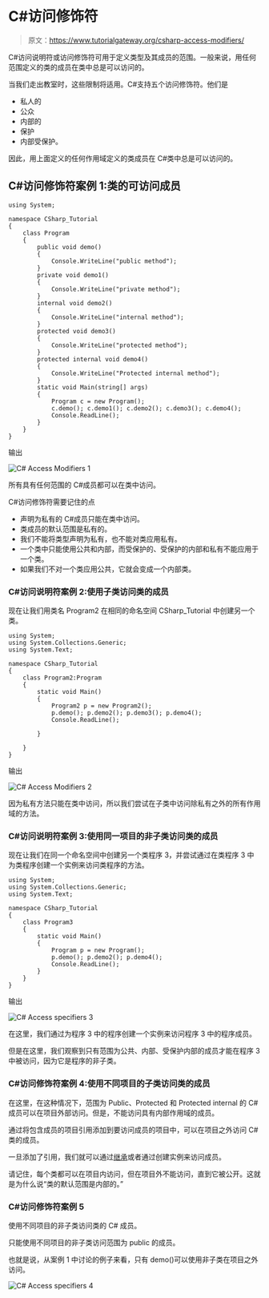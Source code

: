 # C#访问修饰符

> 原文：<https://www.tutorialgateway.org/csharp-access-modifiers/>

C#访问说明符或访问修饰符可用于定义类型及其成员的范围。一般来说，用任何范围定义的类的成员在类中总是可以访问的。

当我们走出教室时，这些限制将适用。C#支持五个访问修饰符。他们是

*   私人的
*   公众
*   内部的
*   保护
*   内部受保护。

因此，用上面定义的任何作用域定义的类成员在 C#类中总是可以访问的。

## C#访问修饰符案例 1:类的可访问成员

```
using System;

namespace CSharp_Tutorial
{
    class Program
    {
        public void demo()
        {
            Console.WriteLine("public method");
        }
        private void demo1()
        {
            Console.WriteLine("private method");
        }
        internal void demo2()
        {
            Console.WriteLine("internal method");
        }
        protected void demo3()
        {
            Console.WriteLine("protected method");
        }
        protected internal void demo4()
        {
            Console.WriteLine("Protected internal method");
        }
        static void Main(string[] args)
        {
            Program c = new Program();
            c.demo(); c.demo1(); c.demo2(); c.demo3(); c.demo4();
            Console.ReadLine();
        }
    }
}
```

输出

![C# Access Modifiers 1](img/00ad076c3b1df6658e08f14257182eaf.png)

所有具有任何范围的 C#成员都可以在类中访问。

C#访问修饰符需要记住的点

*   声明为私有的 C#成员只能在类中访问。
*   类成员的默认范围是私有的。
*   我们不能将类型声明为私有，也不能对类应用私有。
*   一个类中只能使用公共和内部，而受保护的、受保护的内部和私有不能应用于一个类。
*   如果我们不对一个类应用公共，它就会变成一个内部类。

### C#访问说明符案例 2:使用子类访问类的成员

现在让我们用类名 Program2 在相同的命名空间 CSharp_Tutorial 中创建另一个类。

```
using System;
using System.Collections.Generic;
using System.Text;

namespace CSharp_Tutorial
{
    class Program2:Program
    {
        static void Main()
        {
            Program2 p = new Program2();
            p.demo(); p.demo2(); p.demo3(); p.demo4();
            Console.ReadLine();

        }

    }
}
```

输出

![C# Access Modifiers 2](img/f5f6ed166f2c7172fa3423d1431c7d99.png)

因为私有方法只能在类中访问，所以我们尝试在子类中访问除私有之外的所有作用域的方法。

### C#访问说明符案例 3:使用同一项目的非子类访问类的成员

现在让我们在同一个命名空间中创建另一个类程序 3，并尝试通过在类程序 3 中为类程序创建一个实例来访问类程序的方法。

```
using System;
using System.Collections.Generic;
using System.Text;

namespace CSharp_Tutorial
{
    class Program3
    {
        static void Main()
        {
            Program p = new Program();
            p.demo(); p.demo2(); p.demo4();
            Console.ReadLine();
        }
    }
}
```

输出

![C# Access specifiers 3](img/61ef5da23036f70fd69ccb291ba7e102.png)

在这里，我们通过为程序 3 中的程序创建一个实例来访问程序 3 中的程序成员。

但是在这里，我们观察到只有范围为公共、内部、受保护内部的成员才能在程序 3 中被访问，因为它是程序的非子类。

### C#访问修饰符案例 4:使用不同项目的子类访问类的成员

在这里，在这种情况下，范围为 Public、Protected 和 Protected internal 的 C#成员可以在项目外部访问。但是，不能访问具有内部作用域的成员。

通过将包含成员的项目引用添加到要访问成员的项目中，可以在项目之外访问 C#类的成员。

一旦添加了引用，我们就可以通过[继承](https://www.tutorialgateway.org/csharp-inheritance/)或者通过创建实例来访问成员。

请记住，每个类都可以在项目内访问，但在项目外不能访问，直到它被公开。这就是为什么说“类的默认范围是内部的。”

### C#访问修饰符案例 5

使用不同项目的非子类访问类的 C# 成员。

只能使用不同项目的非子类访问范围为 public 的成员。

也就是说，从案例 1 中讨论的例子来看，只有 demo()可以使用非子类在项目之外访问。

![C# Access specifiers 4](img/05bbf5105c499ab3d7a8db2a6b88909b.png)